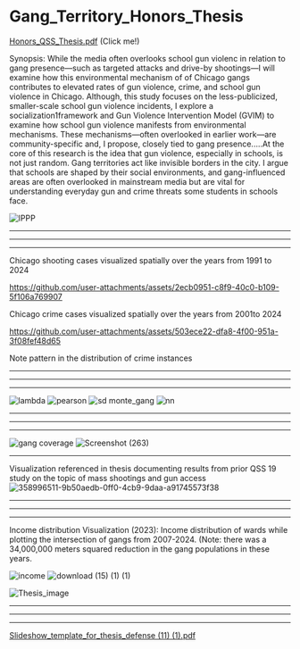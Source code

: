 # Gang_Territory_Honors_Thesis

[Honors_QSS_Thesis.pdf](https://github.com/user-attachments/files/20658472/Honors_QSS_Thesis.pdf) (Click me!)

Synopsis: While the media often overlooks school gun violenc in relation to gang presence—such as targeted attacks and drive-by shootings—I will examine how this environmental mechanism of of Chicago gangs contributes to elevated rates of gun violence, crime, and school gun violence in Chicago. Although, this study focuses on the less-publicized, smaller-scale school gun violence
incidents, I explore a socialization1framework and Gun Violence Intervention Model (GVIM) to examine how school gun violence manifests
from environmental mechanisms. These mechanisms—often overlooked in earlier work—are
community-specific and, I propose, closely tied to gang presence.....At the core of this research is the idea that gun violence, especially in schools, is not just
random. Gang
territories act like invisible borders in the city. I argue that schools are shaped
by their social environments, and gang-influenced areas are often overlooked in mainstream media but are vital for
understanding everyday gun and crime threats some students in schools face.

![IPPP](https://github.com/user-attachments/assets/c08ad8a6-fcac-4246-9aa4-6e57febaf6cc)

---------------------------------------------------------------------------------------------------
---------------------------------------------------------------------------------------------------
---------------------------------------------------------------------------------------------------

Chicago shooting cases visualized spatially over the years from 1991 to 2024

https://github.com/user-attachments/assets/2ecb0951-c8f9-40c0-b109-5f106a769907

Chicago crime cases visualized spatially over the years from 2001to 2024

https://github.com/user-attachments/assets/503ece22-dfa8-4f00-951a-3f08fef48d65

Note pattern in the distribution of crime instances 

-----------------------------------------------------------------------------------------------
---------------------------------------------------------------------------------------------------
---------------------------------------------------------------------------------------------------

![lambda](https://github.com/user-attachments/assets/9b4e248e-b59e-47a9-ac8f-bfd81bcdf09b)
![pearson](https://github.com/user-attachments/assets/aa8aca50-4c5d-45ae-a291-4d3637aa5ef6)
![sd monte_gang](https://github.com/user-attachments/assets/8c8400cf-9c5e-47be-b66b-c34b41dceee4)
![nn](https://github.com/user-attachments/assets/d38bf4dc-2d23-4d78-9731-3ef709158c00)

---------------------------------------------------------------------------------------------------
---------------------------------------------------------------------------------------------------
---------------------------------------------------------------------------------------------------


![gang coverage](https://github.com/user-attachments/assets/5c90eb15-741f-40b9-bbf3-fc8294f5c6d7)
![Screenshot (263)](https://github.com/user-attachments/assets/ecf60506-f2ff-45ac-b408-13ed59495c4f)


-------------------------------------------------------------------------------------------------------
Visualization referenced in thesis documenting results from prior QSS 19 study on the topic of mass shootings and gun access
![358996511-9b50aedb-0ff0-4cb9-9daa-a91745573f38](https://github.com/user-attachments/assets/bc3e962d-bb44-4ce9-b4c7-050326617ee4)

---------------------------------------------------------------------------------------------------
---------------------------------------------------------------------------------------------------
---------------------------------------------------------------------------------------------------
Income distribution Visualization (2023):
Income distribution of wards
while plotting the intersection of
gangs from 2007-2024. (Note: there
was a 34,000,000 meters squared
reduction in the gang populations in
these years.

![income](https://github.com/user-attachments/assets/74a08d4a-a20e-4479-bb94-e013e9ea29bf)
![download (15) (1) (1)](https://github.com/user-attachments/assets/51259264-6b13-445f-b620-cfe954647bae)


![Thesis_image](https://github.com/user-attachments/assets/6ccc4610-ac3e-4e96-9002-30d77e9cfbd9)

---------------------------------------------------------------------------------------------------
---------------------------------------------------------------------------------------------------
---------------------------------------------------------------------------------------------------
[Slideshow_template_for_thesis_defense (11) (1).pdf](https://github.com/user-attachments/files/20658518/Slideshow_template_for_thesis_defense.11.1.pdf)
